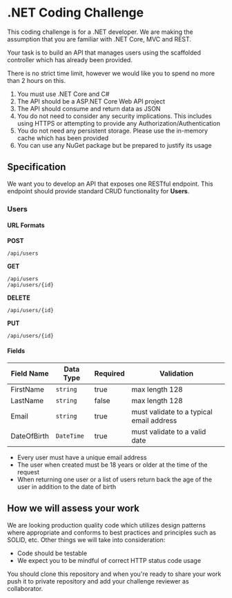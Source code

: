 # .NET Coding Challenge
This coding challenge is for a .NET developer. We are making the assumption that you are familiar with .NET Core, MVC and REST.

Your task is to build an API that manages users using the scaffolded controller which has already been provided.

There is no strict time limit, however we would like you to spend no more than 2 hours on this.

1. You must use .NET Core and C#
2. The API should be a ASP.NET Core Web API project
3. The API should consume and return data as JSON
4. You do not need to consider any security implications. This includes using HTTPS or attempting to provide any Authorization/Authentication
6. You do not need any persistent storage. Please use the in-memory cache which has been provided
7. You can use any NuGet package but be prepared to justify its usage

## Specification
We want you to develop an API that exposes one RESTful endpoint. This endpoint should provide standard CRUD functionality for **Users**.

### Users
#### URL Formats
**POST**
```
/api/users
```
**GET**
```
/api/users
/api/users/{id}
```
**DELETE**
```
/api/users/{id}
```
**PUT**
```
/api/users/{id}
```
#### Fields
| Field Name  | Data Type  | Required | Validation                               |
|--           |--          |--        |--                                        |
| FirstName   | `string`   | true     | max length 128                           |
| LastName    | `string`   | false    | max length 128                           |
| Email       | `string`   | true     | must validate to a typical email address |
| DateOfBirth | `DateTime` | true     | must validate to a valid date            |

 - Every user must have a unique email address
 - The user when created must be 18 years or older at the time of the request
 - When returning one user or a list of users return back the age of the user in addition to the date of birth

## How we will assess your work
We are looking production quality code which utilizes design patterns where appropriate and conforms to best practices and principles such as SOLID, etc. Other things we will take into consideration:

 - Code should be testable
 - We expect you to be mindful of correct HTTP status code usage

You should clone this repository and when you're ready to share your work push it to private repository and add your challenge reviewer as collaborator.
